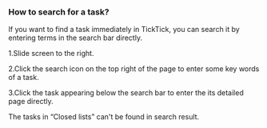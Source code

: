 ### How to search for a task?

If you want to find a task immediately in TickTick, you can search it by entering terms in the search bar directly.

1.Slide screen to the right.

2.Click the search icon on the top right of the page to enter some key words of a task.

3.Click the task appearing below the search bar to enter the its detailed page directly.

The tasks in “Closed lists” can't be found in search result.
